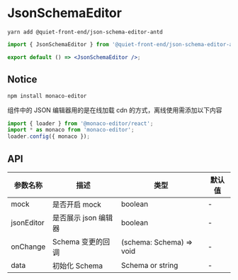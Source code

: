 # JsonSchemaEditor

```shell
yarn add @quiet-front-end/json-schema-editor-antd
```

```jsx
import { JsonSchemaEditor } from '@quiet-front-end/json-schema-editor-antd';

export default () => <JsonSchemaEditor />;
```

## Notice

```shell
npm install monaco-editor
```

组件中的 JSON 编辑器用的是在线加载 cdn 的方式，离线使用需添加以下内容

```jsx ｜ pure
import { loader } from '@monaco-editor/react';
import * as monaco from 'monaco-editor';
loader.config({ monaco });
```

## API

| 参数名称   | 描述                 | 类型                     | 默认值 |
| ---------- | -------------------- | ------------------------ | ------ |
| mock       | 是否开启 mock        | boolean                  | -      |
| jsonEditor | 是否展示 json 编辑器 | boolean                  | -      |
| onChange   | Schema 变更的回调    | (schema: Schema) => void | -      |
| data       | 初始化 Schema        | Schema or string         | -      |
